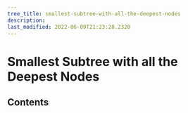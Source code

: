 ```yaml
---
tree_title: smallest-subtree-with-all-the-deepest-nodes
description: 
last_modified: 2022-06-09T21:23:28.2328
---
```


# Smallest Subtree with all the Deepest Nodes

## Contents
